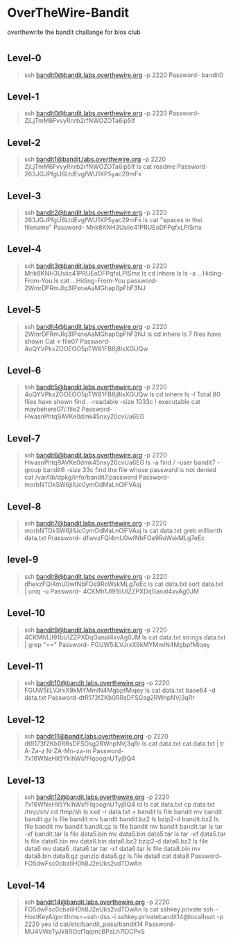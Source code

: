 # OverTheWire-Bandit
overthewrite the bandit challange for bios club 
#

## Level-0
>ssh bandit0@bandit.labs.overthewire.org -p 2220
>Password- bandit0

## Level-1
>ssh bandit0@bandit.labs.overthewire.org -p 2220
>Password- ZjLjTmM6FvvyRnrb2rfNWOZOTa6ip5If

## Level-2
>ssh bandit1@bandit.labs.overthewire.org -p 2220
>ZjLjTmM6FvvyRnrb2rfNWOZOTa6ip5If
>ls
>cat readme
>Password- 263JGJPfgU6LtdEvgfWU1XP5yac29mFx

## Level-3
>ssh bandit2@bandit.labs.overthewire.org -p 2220
>263JGJPfgU6LtdEvgfWU1XP5yac29mFx
>ls
>cat "spaces in thsi filename"
>Password- Mnk8KNH3Usiio41PRUEoDFPqfxLPlSmx

## Level-4
>ssh bandit3@bandit.labs.overthewire.org -p 2220
>Mnk8KNH3Usiio41PRUEoDFPqfxLPlSmx
>ls
>cd inhere
>ls
>ls -a
...Hiding-From-You
>ls
>cat ...Hiding-From-You
>password- 2WmrDFRmJIq3IPxneAaMGhap0pFhF3NJ

## Level-5
>ssh bandit4@bandit.labs.overthewire.org -p 2220
>2WmrDFRmJIq3IPxneAaMGhap0pFhF3NJ
>ls
>cd inhere
>ls
7 files have shown
>Cat <-file07
>Password- 4oQYVPkxZOOEOO5pTW81FB8j8lxXGUQw

## Level-6
>ssh bandit5@bandit.labs.overthewire.org -p 2220
>4oQYVPkxZOOEOO5pTW81FB8j8lxXGUQw
>ls
>cd inhere
>ls -l
Total 80 files have shown
>find . -readable -size 1033c ! executable
>cat maybehere07/.file2
>Password- HwasnPhtq9AVKe0dmk45nxy20cvUa6EG

## Level-7
>ssh bandit6@bandit.labs.overthewire.org -p 2220
>HwasnPhtq9AVKe0dmk45nxy20cvUa6EG
>ls -a
>find / -user bandit7 -group bandit6 -size 33c
find the file whose passward is not denied
>cat /var/lib/dpkg/info/bandit7.password
>Password- morbNTDkSW6jIlUc0ymOdMaLnOlFVAaj

## Level-8
>ssh bandit7@bandit.labs.overthewire.org -p 2220
>morbNTDkSW6jIlUc0ymOdMaLnOlFVAaj
>ls
>cat data.txt
>greb millionth data.txt
>Prassword- dfwvzFQi4mU0wfNbFOe9RoWskMLg7eEc

## level-9
>ssh bandit8@bandit.labs.overthewire.org -p 2220
>dfwvzFQi4mU0wfNbFOe9RoWskMLg7eEc
>ls
>cat data.txt
>sort data.txt | uniq -u
>Password- 4CKMh1JI91bUIZZPXDqGanal4xvAg0JM

## Level-10
>ssh bandit9@bandit.labs.overthewire.org -p 2220
>4CKMh1JI91bUIZZPXDqGanal4xvAg0JM
>ls
>cat data.txt
>strings data.txt | grep "=="
>Password- FGUW5ilLVJrxX9kMYMmlN4MgbpfMiqey

## Level-11
>ssh bandit10@bandit.labs.overthewire.org -p 2220
>FGUW5ilLVJrxX9kMYMmlN4MgbpfMiqey
>ls
>cat data.txt
>base64 -d data.txt
>Password-dtR173fZKb0RRsDFSGsg2RWnpNVj3qRr

## Level-12
>ssh bandit11@bandit.labs.overthewire.org -p 2220
>dtR173fZKb0RRsDFSGsg2RWnpNVj3qRr
>ls
>cat data.txt
>cat data.txt | tr A-Za-z N-ZA-Mn-za-m
>Password-7x16WNeHIi5YkIhWsfFIqoognUTyj9Q4

## Level-13
>ssh bandit12@bandit.labs.overthewire.org -p 2220
>7x16WNeHIi5YkIhWsfFIqoognUTyj9Q4
>id
>ls
>cat data.txt
>cp data.txt /tmp/sh/
>cd /tmp/sh
>ls
>xxd -r data.txt > bandit
>ls
>file bandit
>mv bandit bandit.gz
>ls
>file bandit
>mv bandit bandit.bz2
>ls
>bzip2-d bandit.bz2
>ls
>file bandit
>mv bandit bandit.gz
>ls
>file bandit
>mv bandit bandit.tar
>ls
>tar -xf bandit.tar
>ls
>file data5.bin
>mv data5.bin data5.tar
>ls
>tar -xf data5.tar
>ls
>file data6.bin
>mv data6.bin data6.bz2
>bzip2-d data6.bz2
>ls
>file data6
>mv data6 .data6.tar
>tar -xf data6.tar
>ls
>file data8.bin
>mv data8.bin data8.gz
>gunzip data8.gz
>ls
>file data8
>cat data8
>Password- FO5dwFsc0cbaIiH0h8J2eUks2vdTDwAn

## Level-14
>ssh bandit14@bandit.labs.overthewire.org -p 2220
>FO5dwFsc0cbaIiH0h8J2eUks2vdTDwAn
>ls
>cat sshkey.private
>ssh -HostKeyAlgorithms=+ssh-dss -i sshkey.privatebandit14@localhsot -p 2220
>yes
>id
>cat/etc/bandit_pass/bandit14
>Password-MU4VWeTyJk8ROof1qqmcBPaLh7lDCPvS

##

